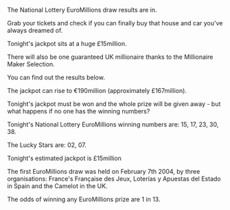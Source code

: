 The National Lottery EuroMillions draw results are in.

Grab your tickets and check if you can finally buy that house and car you've always dreamed of.

Tonight's jackpot sits at a huge £15million.

There will also be one guaranteed UK millionaire thanks to the Millionaire Maker Selection.

You can find out the results below.

The jackpot can rise to €190million (approximately £167million).

Tonight's jackpot must be won and the whole prize will be given away - but what happens if no one has the winning numbers?

Tonight's National Lottery EuroMillions winning numbers are: 15, 17, 23, 30, 38.

The Lucky Stars are: 02, 07.

Tonight's estimated jackpot is £15million


The first EuroMillions draw was held on February 7th 2004, by three organisations: France's Française des Jeux, Loterías y Apuestas del Estado in Spain and the Camelot in the UK.

The odds of winning any EuroMillions prize are 1 in 13.
